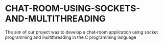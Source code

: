 # CHAT-ROOM-USING-SOCKETS-AND-MULTITHREADING
The aim of our project was to develop a chat-room application using socket programming and multithreading in the C programming language

